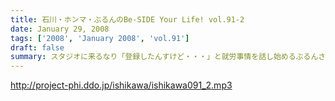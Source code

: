 ```yaml
---
title: 石川・ホンマ・ぶるんのBe-SIDE Your Life! vol.91-2
date: January 29, 2008
tags: ['2008', 'January 2008', 'vol.91']
draft: false
summary: スタジオに来るなり「登録したんすけど・・・」と就労事情を話し始めるぶるんさん！！僕もそうなのですが、募集条件の「年齢」・・・って深くのしかかりますよね。しかし、１３時から働きたいって・・・ねぇ。ビーサイの収録もできませんよ。それでは。平成２０年現在の派遣バイト事情は随時レポート待ってますんでお願いしますね。NAMAE
---
```


http://project-phi.ddo.jp/ishikawa/ishikawa091_2.mp3
